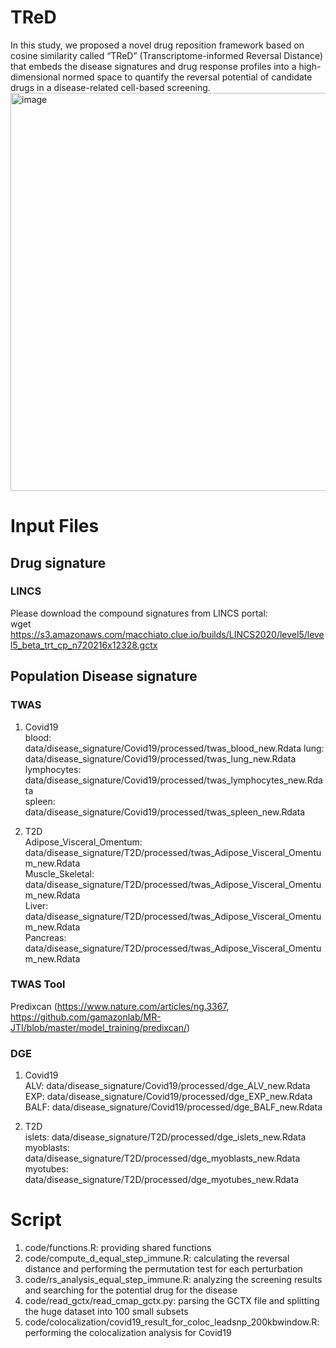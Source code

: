 
# TReD
In this study, we proposed a novel drug reposition framework based on cosine similarity called “TReD” (Transcriptome-informed Reversal Distance) that embeds the disease signatures and drug response profiles into a high-dimensional normed space to quantify the reversal potential of candidate drugs in a disease-related cell-based screening.  
<img width="662" height="637" alt="image" src="https://github.com/user-attachments/assets/b8aee8df-2e52-4a3f-aec1-1e65007f6216" />


# Input Files
## Drug signature
### LINCS
Please download the compound signatures from LINCS portal:  
wget https://s3.amazonaws.com/macchiato.clue.io/builds/LINCS2020/level5/level5_beta_trt_cp_n720216x12328.gctx  

## Population Disease signature
### TWAS
1. Covid19  
blood: data/disease_signature/Covid19/processed/twas_blood_new.Rdata
lung: data/disease_signature/Covid19/processed/twas_lung_new.Rdata  
lymphocytes: data/disease_signature/Covid19/processed/twas_lymphocytes_new.Rdata  
spleen: data/disease_signature/Covid19/processed/twas_spleen_new.Rdata

2. T2D  
Adipose_Visceral_Omentum: data/disease_signature/T2D/processed/twas_Adipose_Visceral_Omentum_new.Rdata  
Muscle_Skeletal: data/disease_signature/T2D/processed/twas_Adipose_Visceral_Omentum_new.Rdata  
Liver: data/disease_signature/T2D/processed/twas_Adipose_Visceral_Omentum_new.Rdata  
Pancreas: data/disease_signature/T2D/processed/twas_Adipose_Visceral_Omentum_new.Rdata

### TWAS Tool
Predixcan (https://www.nature.com/articles/ng.3367, https://github.com/gamazonlab/MR-JTI/blob/master/model_training/predixcan/)

### DGE
1. Covid19  
ALV: data/disease_signature/Covid19/processed/dge_ALV_new.Rdata  
EXP: data/disease_signature/Covid19/processed/dge_EXP_new.Rdata  
BALF: data/disease_signature/Covid19/processed/dge_BALF_new.Rdata

2. T2D  
islets: data/disease_signature/T2D/processed/dge_islets_new.Rdata  
myoblasts: data/disease_signature/T2D/processed/dge_myoblasts_new.Rdata  
myotubes: data/disease_signature/T2D/processed/dge_myotubes_new.Rdata  

# Script
1. code/functions.R: providing shared functions
2. code/compute_d_equal_step_immune.R: calculating the reversal distance and performing the permutation test for each perturbation
3. code/rs_analysis_equal_step_immune.R: analyzing the screening results and searching for the potential drug for the disease
4. code/read_gctx/read_cmap_gctx.py: parsing the GCTX file and splitting the huge dataset into 100 small subsets
5. code/colocalization/covid19_result_for_coloc_leadsnp_200kbwindow.R: performing the colocalization analysis for Covid19



